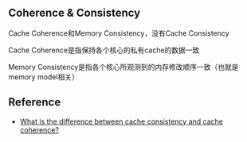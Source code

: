 ## Coherence & Consistency

Cache Coherence和Memory Consistency，没有Cache Consistency

Cache Coherence是指保持各个核心的私有cache的数据一致

Memory Consistency是指各个核心所观测到的内存修改顺序一致（也就是memory model相关）

## Reference

+ [What is the difference between cache consistency and cache coherence?
](https://www.quora.com/What-is-the-difference-between-cache-consistency-and-cache-coherence)
